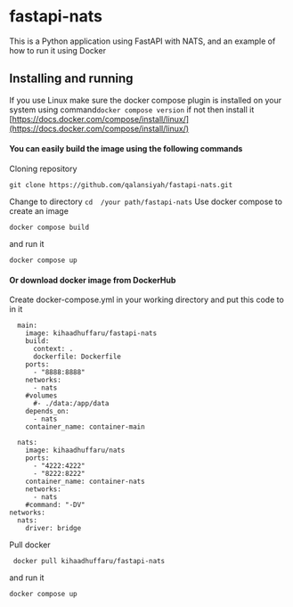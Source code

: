 # fastapi-nats
This is a Python application using FastAPI with NATS, and an example of how to run it using Docker 

## Installing and running
If you use Linux make sure the docker compose plugin is installed on your system using command```docker compose version``` if not then install it [https://docs.docker.com/compose/install/linux/](https://docs.docker.com/compose/install/linux/)

#### You can easily build the image using the following commands
Cloning repository  

``` 
git clone https://github.com/qalansiyah/fastapi-nats.git
```

Сhange to directory ```cd  /your path/fastapi-nats``` Use docker compose to create an image

```
docker compose build
```
and run it  

``` 
docker compose up
```
#### Or download  docker image  from DockerHub
Create docker-compose.yml in your working directory and put this code to in it

```services:
  main:
    image: kihaadhuffaru/fastapi-nats
    build:
      context: .
      dockerfile: Dockerfile
    ports:
      - "8888:8888"
    networks:
      - nats
    #volumes
      #- ./data:/app/data
    depends_on:
      - nats
    container_name: container-main

  nats:
    image: kihaadhuffaru/nats
    ports:
      - "4222:4222"
      - "8222:8222"
    container_name: container-nats
    networks:
      - nats
    #command: "-DV"
networks:
  nats:
    driver: bridge
```
Pull docker

```
 docker pull kihaadhuffaru/fastapi-nats 

```
and run it
``` 
docker compose up

 ``` 


